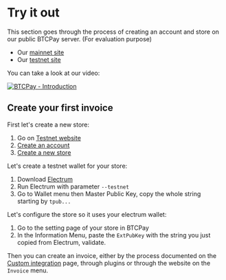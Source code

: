 # Try it out

This section goes through the process of creating an account and store on our public BTCPay server. (For evaluation purpose)

* Our [mainnet site](https://mainnet.demo.btcpayserver.org/)
* Our [testnet site](https://testnet.demo.btcpayserver.org)

You can take a look at our video:

[![BTCPay - Introduction](http://img.youtube.com/vi/xh3Eac66qc4/mqdefault.jpg)](http://www.youtube.com/watch?v=xh3Eac66qc4 "BTCPay - Introduction")

## Create your first invoice

First let's create a new store:

1. Go on [Testnet website](https://testnet.demo.btcpayserver.org/)
2. [Create an account](https://testnet.demo.btcpayserver.org/Account/Register)
3. [Create a new store](https://testnet.demo.btcpayserver.org/stores)

Let's create a testnet wallet for your store:

1. Download [Electrum](https://electrum.org)
2. Run Electrum with parameter `--testnet`
3. Go to Wallet menu then Master Public Key, copy the whole string starting by `tpub...`

Let's configure the store so it uses your electrum wallet:

1. Go to the setting page of your store in BTCPay
2. In the Information Menu, paste the `ExtPubKey` with the string you just copied from Electrum, validate.

Then you can create an invoice, either by the process documented on the [Custom integration](CustomIntegration.md) page, through plugins or through the website on the `Invoice` menu.
